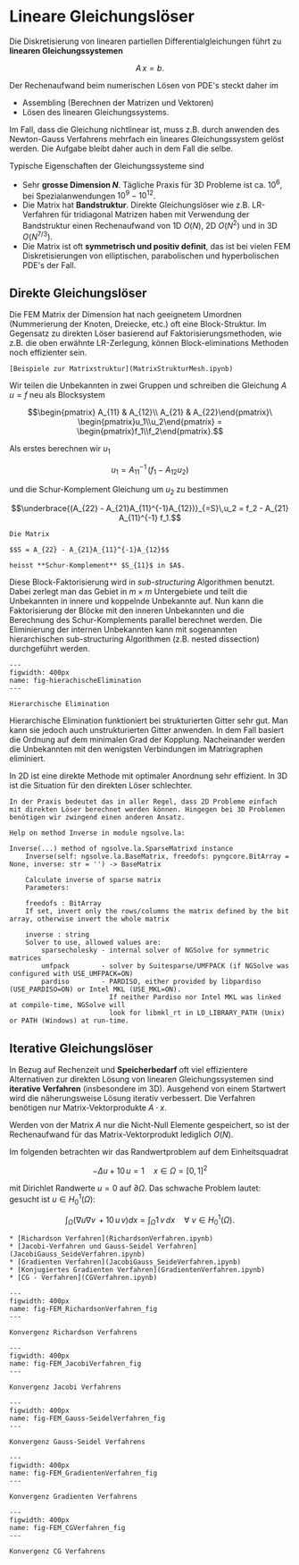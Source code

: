 # Lineare Gleichungslöser

Die Diskretisierung von linearen partiellen Differentialgleichungen führt zu **linearen Gleichungssystemen**

$$A\,x = b.$$

Der Rechenaufwand beim numerischen Lösen von PDE's steckt daher im
* Assembling (Berechnen der Matrizen und Vektoren)
* Lösen des linearen Gleichungssystems.

Im Fall, dass die Gleichung nichtlinear ist, muss z.B. durch anwenden des Newton-Gauss Verfahrens mehrfach ein lineares Gleichungssystem gelöst werden. Die Aufgabe bleibt daher auch in dem Fall die selbe.

Typische Eigenschaften der Gleichungssysteme sind
* Sehr **grosse Dimension $N$**. Tägliche Praxis für 3D Probleme ist ca. $10^6$, bei Spezialanwendungen $10^{9}-10^{12}$.
* Die Matrix hat **Bandstruktur**. Direkte Gleichungslöser wie z.B. LR-Verfahren für tridiagonal Matrizen haben mit Verwendung der Bandstruktur einen Rechenaufwand von 1D $O(N)$, 2D $O(N^2)$ und in 3D $O(N^{7/3})$.
* Die Matrix ist oft **symmetrisch und positiv definit**, das ist bei vielen FEM Diskretisierungen von elliptischen, parabolischen und hyperbolischen PDE's der Fall.

## Direkte Gleichungslöser

Die FEM Matrix der Dimension hat nach geeignetem Umordnen (Nummerierung der Knoten, Dreiecke, etc.) oft eine Block-Struktur. Im Gegensatz zu direkten Löser basierend auf Faktorisierungsmethoden, wie z.B. die oben erwähnte LR-Zerlegung, können Block-eliminations Methoden noch effizienter sein.

```{seealso}
[Beispiele zur Matrixstruktur](MatrixStrukturMesh.ipynb)
```

Wir teilen die Unbekannten in zwei Gruppen und schreiben die Gleichung $A\,u = f$ neu als Blocksystem

$$\begin{pmatrix}
A_{11} & A_{12}\\
A_{21} & A_{22}\end{pmatrix}\ \begin{pmatrix}u_1\\u_2\end{pmatrix} = \begin{pmatrix}f_1\\f_2\end{pmatrix}.$$

Als erstes berechnen wir $u_1$

$$u_1 = A_{11}^{-1}\,(f_1-A_{12}u_2)$$

und die Schur-Komplement Gleichung um $u_2$ zu bestimmen

$$\underbrace{(A_{22} - A_{21}A_{11}^{-1}A_{12})}_{=S}\,u_2 = f_2 - A_{21} A_{11}^{-1} f_1.$$

```{admonition} Definition: Schur-Komplement
Die Matrix

$$S = A_{22} - A_{21}A_{11}^{-1}A_{12}$$

heisst **Schur-Komplement** $S_{11}$ in $A$.
````

Diese Block-Faktorisierung wird in *sub-structuring* Algorithmen benutzt. Dabei zerlegt man das Gebiet in $m\times m$ Untergebiete und teilt die Unbekannten in innere und koppelnde Unbekannte auf. Nun kann die Faktorisierung der Blöcke mit den inneren Unbekannten und die Berechnung des Schur-Komplements  parallel berechnet werden. Die Eliminierung der internen Unbekannten kann mit sogenannten hierarchischen sub-structuring Algorithmen (z.B. nested dissection) durchgeführt werden.

```{figure} hierachischeElimination.png
---
figwidth: 400px
name: fig-hierachischeElimination
---

Hierarchische Elimination
```

Hierarchische Elimination funktioniert bei strukturierten Gitter sehr gut. Man kann sie jedoch auch unstrukturierten Gitter anwenden. In dem Fall basiert die Ordnung auf dem minimalen Grad der Kopplung. Nacheinander werden die Unbekannten mit den wenigsten Verbindungen im Matrixgraphen eliminiert.

In 2D ist eine direkte Methode mit optimaler Anordnung sehr effizient. In 3D ist die Situation für den direkten Löser schlechter.

```{note}
In der Praxis bedeutet das in aller Regel, dass 2D Probleme einfach mit direkten Löser berechnet werden können. Hingegen bei 3D Problemen benötigen wir zwingend einen anderen Ansatz.
```

    Help on method Inverse in module ngsolve.la:

    Inverse(...) method of ngsolve.la.SparseMatrixd instance
        Inverse(self: ngsolve.la.BaseMatrix, freedofs: pyngcore.BitArray = None, inverse: str = '') -> BaseMatrix
        
        Calculate inverse of sparse matrix
        Parameters:
        
        freedofs : BitArray
        If set, invert only the rows/columns the matrix defined by the bit array, otherwise invert the whole matrix
        
        inverse : string
        Solver to use, allowed values are:
            sparsecholesky - internal solver of NGSolve for symmetric matrices
            umfpack        - solver by Suitesparse/UMFPACK (if NGSolve was configured with USE_UMFPACK=ON)
            pardiso        - PARDISO, either provided by libpardiso (USE_PARDISO=ON) or Intel MKL (USE_MKL=ON).
                             If neither Pardiso nor Intel MKL was linked at compile-time, NGSolve will
                             look for libmkl_rt in LD_LIBRARY_PATH (Unix) or PATH (Windows) at run-time.


## Iterative Gleichungslöser

In Bezug auf Rechenzeit und **Speicherbedarf** oft viel effizientere Alternativen zur direkten Lösung von linearen Gleichungssystemen sind **iterative Verfahren** (insbesondere im 3D). Ausgehend von einem Startwert wird die näherungsweise Lösung iterativ verbessert. Die Verfahren benötigen nur Matrix-Vektorprodukte $A\cdot x$.

Werden von der Matrix $A$ nur die Nicht-Null Elemente gespeichert, so ist der Rechenaufwand für das Matrix-Vektorprodukt lediglich $O(N)$.

Im folgenden betrachten wir das Randwertproblem auf dem Einheitsquadrat

$$-\Delta u + 10\, u = 1\quad x\in\Omega = [0,1]^2$$

mit Dirichlet Randwerte $u=0$ auf $\partial\Omega$. Das schwache Problem lautet: gesucht ist $u\in H_0^1(\Omega)$:

$$\int_\Omega \big(\nabla u \nabla v\, + 10\,u\, v\big) dx = \int_\Omega 1\,v\,dx\quad \forall\ v\in H_0^1(\Omega).$$

```{seealso}
* [Richardson Verfahren](RichardsonVerfahren.ipynb)
* [Jacobi-Verfahren und Gauss-Seidel Verfahren](JacobiGauss_SeideVerfahren.ipynb)
* [Gradienten Verfahren](JacobiGauss_SeideVerfahren.ipynb)
* [Konjugiertes Gradienten Verfahren](GradientenVerfahren.ipynb)
* [CG - Verfahren](CGVerfahren.ipynb)
```

```{glue:figure} FEM_RichardsonVerfahren_fig
---
figwidth: 400px
name: fig-FEM_RichardsonVerfahren_fig
---

Konvergenz Richardson Verfahrens
```

```{glue:figure} FEM_JacobiVerfahren_fig
---
figwidth: 400px
name: fig-FEM_JacobiVerfahren_fig
---

Konvergenz Jacobi Verfahrens
```

```{glue:figure} FEM_Gauss-SeidelVerfahren_fig
---
figwidth: 400px
name: fig-FEM_Gauss-SeidelVerfahren_fig
---

Konvergenz Gauss-Seidel Verfahrens
```

```{glue:figure} FEM_GradientenVerfahren_fig
---
figwidth: 400px
name: fig-FEM_GradientenVerfahren_fig
---

Konvergenz Gradienten Verfahrens
```

```{glue:figure} FEM_CGVerfahren_fig
---
figwidth: 400px
name: fig-FEM_CGVerfahren_fig
---

Konvergenz CG Verfahrens
```
